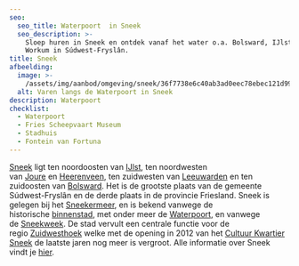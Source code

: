 ```yaml
---
seo:
  seo_title: Waterpoort  in Sneek
  seo_description: >-
    Sloep huren in Sneek en ontdek vanaf het water o.a. Bolsward, IJlst, Heeg en
    Workum in Súdwest-Fryslân.
title: Sneek
afbeelding:
  image: >-
    /assets/img/aanbod/omgeving/sneek/36f7738e6c40ab3ad0eec78ebec121d993227c65.jpeg
  alt: Varen langs de Waterpoort in Sneek
description: Waterpoort
checklist:
  - Waterpoort
  - Fries Scheepvaart Museum
  - Stadhuis
  - Fontein van Fortuna
---
```


<a target="_blank" rel="noopener" href="https://www.sneek.nl/nl/">Sneek</a> ligt ten noordoosten van&nbsp;<a target="_blank" rel="noopener" href="https://nl.wikipedia.org/wiki/IJlst_(stad)">IJlst</a>, ten noordwesten van&nbsp;<a target="_blank" rel="noopener" href="https://nl.wikipedia.org/wiki/Joure">Joure</a>&nbsp;en&nbsp;<a target="_blank" rel="noopener" href="https://nl.wikipedia.org/wiki/Heerenveen_(plaats)">Heerenveen</a>, ten zuidwesten van&nbsp;<a target="_blank" rel="noopener" href="https://nl.wikipedia.org/wiki/Leeuwarden_(stad)">Leeuwarden</a>&nbsp;en ten zuidoosten van&nbsp;<a target="_blank" rel="noopener" href="https://nl.wikipedia.org/wiki/Bolsward">Bolsward</a>. Het is de grootste plaats van de gemeente S&uacute;dwest-Frysl&acirc;n en de derde plaats in de provincie Friesland. Sneek is gelegen bij het&nbsp;<a target="_blank" rel="noopener" href="https://nl.wikipedia.org/wiki/Sneekermeer">Sneekermeer</a>, en is bekend vanwege de historische&nbsp;<a target="_blank" rel="noopener" href="https://nl.wikipedia.org/wiki/Binnenstad_(Sneek)">binnenstad</a>, met onder meer de&nbsp;<a target="_blank" rel="noopener" href="https://nl.wikipedia.org/wiki/Waterpoort_(Sneek)">Waterpoort</a>, en vanwege de&nbsp;<a target="_blank" rel="noopener" href="https://nl.wikipedia.org/wiki/Sneekweek">Sneekweek</a>. De stad vervult een centrale functie voor de regio&nbsp;<a target="_blank" rel="noopener" href="https://nl.wikipedia.org/wiki/Zuidwesthoek_(Friesland)">Zuidwesthoek</a>&nbsp;welke met de opening in 2012 van het <a target="_blank" rel="noopener" href="https://cultuurkwartier.nl">Cultuur Kwartier Sneek</a>&nbsp;de laatste jaren nog meer is vergroot. Alle informatie over Sneek vindt je <a target="_blank" rel="noopener" href="https://www.sneek.nl/nl/">hier</a>.

